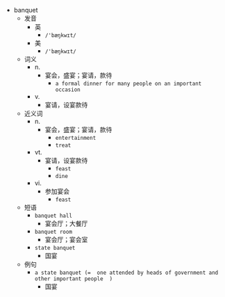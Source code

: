 - banquet
  - 发音
    - 英
      - `/'bæŋkwɪt/`
    - 美
      - `/'bæŋkwɪt/`
  - 词义
    - n.
      - 宴会，盛宴；宴请，款待
        - `a formal dinner for many people on an important occasion`
    - v.
      - 宴请，设宴款待
  - 近义词
    - n.
      - 宴会，盛宴；宴请，款待
        - `entertainment`
        - `treat`
    - vt.
      - 宴请，设宴款待
        - `feast`
        - `dine`
    - vi.
      - 参加宴会
        - `feast`
  - 短语
    - `banquet hall`
      - 宴会厅；大餐厅 
    - `banquet room`
      - 宴会厅；宴会室 
    - `state banquet`
      - 国宴 
  - 例句
    - `a state banquet (=  one attended by heads of government and other important people  )`
      - 国宴

